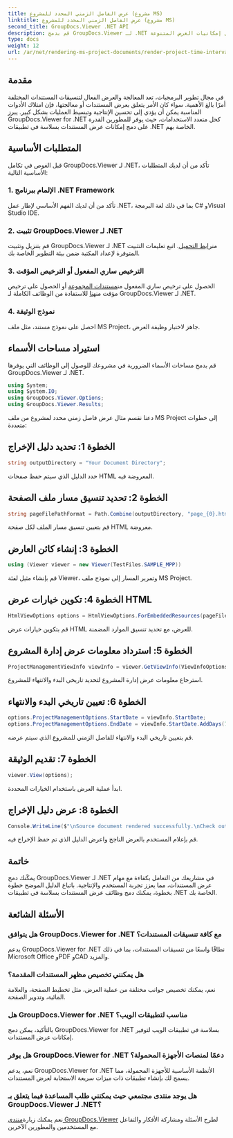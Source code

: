 ```yaml
---
title: عرض الفاصل الزمني المحدد للمشروع (مشروع MS)
linktitle: عرض الفاصل الزمني المحدد للمشروع (مشروع MS)
second_title: GroupDocs.Viewer .NET API
description: قم بدمج GroupDocs.Viewer لـ .NET بسلاسة في تطبيقاتك لعرض المستندات بكفاءة. عزز الإنتاجية من خلال إمكانيات العرض المتنوعة.
type: docs
weight: 12
url: /ar/net/rendering-ms-project-documents/render-project-time-interval-ms-project/
---
```

## مقدمة
في مجال تطوير البرمجيات، تعد المعالجة والعرض الفعال لتنسيقات المستندات المختلفة أمرًا بالغ الأهمية. سواء كان الأمر يتعلق بعرض المستندات أو معالجتها، فإن امتلاك الأدوات المناسبة يمكن أن يؤدي إلى تحسين الإنتاجية وتبسيط العمليات بشكل كبير. يبرز GroupDocs.Viewer for .NET كحل متعدد الاستخدامات، حيث يوفر للمطورين القدرة على دمج إمكانات عرض المستندات بسلاسة في تطبيقات .NET الخاصة بهم.
## المتطلبات الأساسية
قبل الغوص في تكامل GroupDocs.Viewer لـ .NET، تأكد من أن لديك المتطلبات الأساسية التالية:
### 1. الإلمام ببرنامج .NET Framework
تأكد من أن لديك الفهم الأساسي لإطار عمل .NET، بما في ذلك لغة البرمجة C# وVisual Studio IDE.
### 2. تثبيت GroupDocs.Viewer لـ .NET
 قم بتنزيل وتثبيت GroupDocs.Viewer لـ .NET من[رابط التحميل](https://releases.groupdocs.com/viewer/net/). اتبع تعليمات التثبيت المتوفرة لإعداد المكتبة ضمن بيئة التطوير الخاصة بك.
### 3. الترخيص ساري المفعول أو الترخيص المؤقت
 الحصول على ترخيص ساري المفعول من[مستندات المجموعة](https://purchase.groupdocs.com/buy) أو الحصول على ترخيص مؤقت من[هنا](https://purchase.groupdocs.com/temporary-license/) للاستفادة من الوظائف الكاملة لـ GroupDocs.Viewer لـ .NET.
### 4. نموذج الوثيقة
احصل على نموذج مستند، مثل ملف MS Project، جاهز لاختبار وظيفة العرض.

## استيراد مساحات الأسماء
قم بدمج مساحات الأسماء الضرورية في مشروعك للوصول إلى الوظائف التي يوفرها GroupDocs.Viewer لـ .NET.

```csharp
using System;
using System.IO;
using GroupDocs.Viewer.Options;
using GroupDocs.Viewer.Results;
```

دعنا نقسم مثال عرض فاصل زمني محدد لمشروع من ملف MS Project إلى خطوات متعددة:
## الخطوة 1: تحديد دليل الإخراج
```csharp
string outputDirectory = "Your Document Directory";
```
حدد الدليل الذي سيتم حفظ صفحات HTML المعروضة فيه.
## الخطوة 2: تحديد تنسيق مسار ملف الصفحة
```csharp
string pageFilePathFormat = Path.Combine(outputDirectory, "page_{0}.html");
```
قم بتعيين تنسيق مسار الملف لكل صفحة HTML معروضة.
## الخطوة 3: إنشاء كائن العارض
```csharp
using (Viewer viewer = new Viewer(TestFiles.SAMPLE_MPP))
```
قم بإنشاء مثيل لفئة Viewer، وتمرير المسار إلى نموذج ملف MS Project.
## الخطوة 4: تكوين خيارات عرض HTML
```csharp
HtmlViewOptions options = HtmlViewOptions.ForEmbeddedResources(pageFilePathFormat);
```
قم بتكوين خيارات عرض HTML للعرض، مع تحديد تنسيق الموارد المضمنة.
## الخطوة 5: استرداد معلومات عرض إدارة المشروع
```csharp
ProjectManagementViewInfo viewInfo = viewer.GetViewInfo(ViewInfoOptions.FromHtmlViewOptions(options)) as ProjectManagementViewInfo;
```
استرجاع معلومات عرض إدارة المشروع لتحديد تاريخي البدء والانتهاء للمشروع.
## الخطوة 6: تعيين تاريخي البدء والانتهاء
```csharp
options.ProjectManagementOptions.StartDate = viewInfo.StartDate;
options.ProjectManagementOptions.EndDate = viewInfo.StartDate.AddDays(7);
```
قم بتعيين تاريخي البدء والانتهاء للفاصل الزمني للمشروع الذي سيتم عرضه.
## الخطوة 7: تقديم الوثيقة
```csharp
viewer.View(options);
```
ابدأ عملية العرض باستخدام الخيارات المحددة.
## الخطوة 8: عرض دليل الإخراج
```csharp
Console.WriteLine($"\nSource document rendered successfully.\nCheck output in {outputDirectory}.");
```
قم بإعلام المستخدم بالعرض الناجح واعرض الدليل الذي تم حفظ الإخراج فيه.

## خاتمة
يمكّنك دمج GroupDocs.Viewer لـ .NET في مشاريعك من التعامل بكفاءة مع مهام عرض المستندات، مما يعزز تجربة المستخدم والإنتاجية. باتباع الدليل الموضح خطوة بخطوة، يمكنك دمج وظائف عرض المستندات بسلاسة في تطبيقات .NET الخاصة بك.
## الأسئلة الشائعة
### هل يتوافق GroupDocs.Viewer for .NET مع كافة تنسيقات المستندات؟
يدعم GroupDocs.Viewer for .NET نطاقًا واسعًا من تنسيقات المستندات، بما في ذلك Microsoft Office وPDF وCAD والمزيد.
### هل يمكنني تخصيص مظهر المستندات المقدمة؟
نعم، يمكنك تخصيص جوانب مختلفة من عملية العرض، مثل تخطيط الصفحة، والعلامة المائية، وتدوير الصفحة.
### هل GroupDocs.Viewer for .NET مناسب لتطبيقات الويب؟
بالتأكيد، يمكن دمج GroupDocs.Viewer for .NET بسلاسة في تطبيقات الويب لتوفير إمكانات عرض المستندات.
### هل يوفر GroupDocs.Viewer for .NET دعمًا لمنصات الأجهزة المحمولة؟
نعم، يدعم GroupDocs.Viewer for .NET الأنظمة الأساسية للأجهزة المحمولة، مما يسمح لك بإنشاء تطبيقات ذات ميزات سريعة الاستجابة لعرض المستندات.
### هل يوجد منتدى مجتمعي حيث يمكنني طلب المساعدة فيما يتعلق بـ GroupDocs.Viewer لـ .NET؟
 نعم يمكنك زيارة[منتدى GroupDocs.Viewer](https://forum.groupdocs.com/c/viewer/9) لطرح الأسئلة ومشاركة الأفكار والتفاعل مع المستخدمين والمطورين الآخرين.